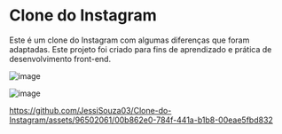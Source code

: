 # Clone do Instagram

Este é um clone do Instagram com algumas diferenças que foram adaptadas. Este projeto foi criado para fins de aprendizado e prática de desenvolvimento front-end.

![image](https://github.com/JessiSouza03/Clone-do-Instagram/assets/96502061/a7d346ba-ef53-4c06-abf9-2b479b727356)

![image](https://github.com/JessiSouza03/Clone-do-Instagram/assets/96502061/3288521c-2fef-44c2-9037-005b1eef087b)

https://github.com/JessiSouza03/Clone-do-Instagram/assets/96502061/00b862e0-784f-441a-b1b8-00eae5fbd832

